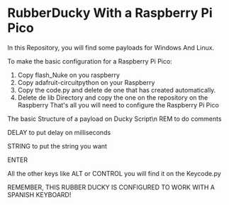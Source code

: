 # RubberDucky With a Raspberry Pi Pico
In this Repository, you will find some payloads for Windows And Linux.

To make the basic configuration for a Raspberry Pi Pico:
1. Copy flash_Nuke on you raspberry
2. Copy adafruit-circuitpython on your Raspberry
3. Copy the code.py and delete de one that has created automatically.
4. Delete de lib Directory and copy the one on the repository on the Raspberry
That's all you will need to configure the Raspberry Pi Pico


The basic Structure of a payload on Ducky Script\n
REM to do comments

DELAY to put delay on milliseconds

STRING to put the string you want

ENTER

All the other keys like ALT or CONTROL you will find it on the Keycode.py

REMEMBER, THIS RUBBER DUCKY IS CONFIGURED TO WORK WITH A SPANISH KEYBOARD!
